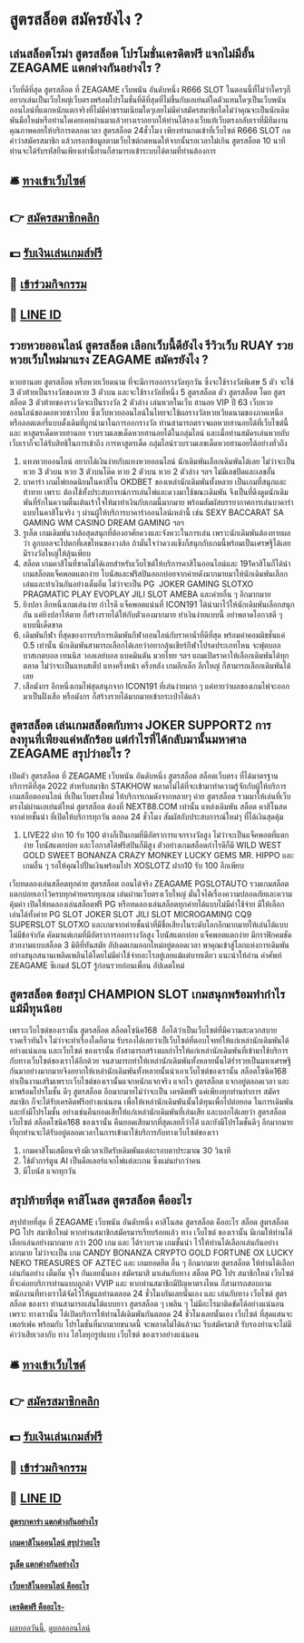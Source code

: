 # สูตรสล็อต สมัครยังไง ?
## เล่นสล็อตโรม่า สูตรสล็อต โปรโมชั่นเครดิตฟรี แจกไม่มีอั้น ZEAGAME แตกต่างกันอย่างไร ?
เว็บที่ดีที่สุด สูตรสล็อต ที่ ZEAGAME เว็บพนัน อันดับหนึ่ง R666 SLOT ในตอนนี้ที่ไม่ว่าใครๆก็อยากเล่นเป็นเว็บใหญ่เว็บตรงพร้อมโปรโมชั่นที่ดีที่สุดที่ไม่ขึ้นกับเอเย่นต์ใดตัวแทนใดๆเป็นเว็บพนันออนไลน์ที่แตกหนักแตกจริงที่ไม่มีค่าธรรมเนียมใดๆเลยไม่มีค่าสมัครสมาชิกใดไม่ว่าคุณจะเป็นนักเดิมพันมือใหม่หรือท่านใดเคยเคยผ่านมาแล้วทางเราอยากให้ท่านได้รองเว็บแท้เว็บตรงกลับเราที่มีทีมงานคุณภาพคอยให้บริการตลอดเวลา สูตรสล็อต 24ชั่วโมง เพียงท่านกดเข้าที่เว็บไซต์ R666 SLOT กดคำว่าสมัครสมาชิก แล้วกรอกข้อมูลตามเว็บไซต์กดหนดให้จากนั้นรอเวลาไม่เกิน สูตรสล็อต 10 นาทีท่านจะได้รับรหัสยืนเพียงเท่านี้ท่านก็สามารถเข้าระบบได้ตามที่ท่านต้องการ

## 🛎 [ทางเข้าเว็บไซต์](https://bit.ly/3SdLNi2)
## 👉 [สมัครสมาชิกคลิก](https://bit.ly/3SdLNi2)
## 💵 [รับเงินเล่นเกมส์ฟรี](https://bit.ly/3dyRKHj)
## 👑 [เข้าร่วมกิจกรรม](https://bit.ly/3dyRKHj)
## 📱 [LINE ID](https://bit.ly/3dyRKHj)

## รวยหวยออนไลน์ สูตรสล็อต เลือกเว็บนี้ดียังไง รีวิวเว็บ RUAY รวยหวยเว็บใหม่มาแรง ZEAGAME สมัครยังไง ?
หวยฮานอย สูตรสล็อต หรือหวยเวียดนาม ที่จะมีการออกรางวัลทุกวัน ซึ่งจะใช้รางวัลพิเศษ 5 ตัว จะใช้ 3 ตัวท้ายเป็นรางวัลของหวย 3 ตัวบน และจะใช้รางวัลที่หนึ่ง 5 สูตรสล็อต ตัว สูตรสล็อต โดย สูตรสล็อต 3 ตัวท้ายของรางวัลจะเป็นรางวัล 2 ตัวล่าง เล่นหวยในเว็บ ฮานอย VIP ปี 63 เว็บหวยออนไลน์ของคอหวยชาวไทย ซึ่งเว็บหวยออนไลน์ในไทยจะใช้ผลรางวัลหวยเวียดนามของภาคเหนือหรือลอตเตอรี่แบบดั้งเดิมที่ถูกนำมาในการออกรางวัล ท่านสามารถตรวจผลหวยฮานอยได้ที่เว็บไซต์นี้และ หาสูตรเด็ดหวยฮานอย รวบรวมเลขเด็ดหวยฮานอยได้ในกลุ่มไลน์ และเมื่อท่านสมัครเล่นหวยกับเว็บเราก็จะได้รับสิทธิในการเข้าถึง การหาสูตรเด็ด กลุ่มไลน์รวบรวมเลขเด็ดหวยฮานอยได้อย่างทั่วถึง
1. แทงหวยออนไลน์ อยากได้เงินง่ายกับแทงหวยออนไลน์ นักเดิมพันเลือกเดิมพันได้เลย ไม่ว่าจะเป็นหวย 3 ตัวบน หวย 3 ตัวบนโต๊ด หวย 2 ตัวบน หวย 2 ตัวล่าง ฯลฯ ไม่มีเลขปิดและเลขอั้น
2. บาคาร่า เกมไพ่ยอดนิยมในคาสิโน OKDBET ของเหล่านักเดิมพันทั้งหลาย เป็นเกมที่สนุกและท้าทาย เพราะ ต้องใช้ทั้งประสบการณ์การเล่นไพ่และดวงมาใช้ขณะเดิมพัน จึงเป็นที่ดึงดูดนักเดิมพันที่รักในความตื่นเต้นเร้าใจให้มาทำเงินกับเกมนี้มากมาย พร้อมสัมผัสบรรยากาศการเล่นบาคาร่าแบบในคาสิโนจริง ๆ ผ่านผู้ให้บริการบาคาร่าออนไลน์เหล่านี้ เช่น SEXY BACCARAT SA GAMING WM CASINO DREAM GAMING ฯลฯ
3. รูเล็ต เกมเดิมพันวงล้อสุดสนุกที่ต้องอาศัยดวงและจังหวะในการเล่น เพราะนักเดิมพันต้องทายผลว่า ลูกบอลจะไปตกที่เลขไหนของวงล้อ ถ้ามั่นใจว่าดวงแข็งก็สนุกกับเกมนี้พร้อมเป็นเศรษฐีได้เลย มีรางวัลใหญ่ให้ลุ้นเพียบ
4. สล็อต เกมคาสิโนที่ขาดไม่ได้เลยสำหรับเว็บไซต์ให้บริการคาสิโนออนไลน์และ 191คาสิโนก็ได้นำเกมสล็อตแจ็คพอตแตกง่าย โบนัสและฟรีสปินออกบ่อยจากค่ายดังมากมายมาให้นักเดิมพันเลือกเล่นและทำเงินกันอย่างเต็มอิ่ม ไม่ว่าจะเป็น PG  JOKER GAMING SLOTXO PRAGMATIC PLAY EVOPLAY JILI SLOT AMEBA และค่ายอื่น ๆ อีกมากมาย
5. ยิงปลา อีกหนึ่งเกมเล่นง่าย กำไรดี แจ็คพอตแน่นที่ ICON191 ได้นำมาไว้ให้นักเดิมพันเลือกสนุกกัน แค่ยิงปลาให้ตาย ก็สร้างรายได้ให้กับตัวเองมากมาย ทำเงินง่ายแบบนี้ อย่าพลาดโอกาสดี ๆ แบบนี้เด็ดขาด
6. เดิมพันกีฬา ที่สุดของการบริการเดิมพันกีฬาออนไลน์กับราคาน้ำที่ดีที่สุด พร้อมค่าคอมมิชชั่นแค่ 0.5 เท่านั้น นักเดิมพันสามารถเลือกได้เลยว่าอยากลุ้นเชียร์กีฬาโปรดประเภทไหน จะฟุตบอล บาสเกตบอล เทนนิส วอลเลย์บอล แบดมินตัน มวยไทย ฯลฯ แถมเปิดราคาให้เลือกเดิมพันได้ทุกตลาด ไม่ว่าจะเป็นแทงสเต็ป แทงครึ่งหน้า ครึ่งหลัง เกมลีกเล็ก ลีกใหญ่ ก็สามารถเลือกเดิมพันได้เลย
7. เสือมังกร อีกหนึ่งเกมไพ่สุดสนุกจาก ICON191 ที่เล่นง่ายมาก ๆ แค่ทายว่าผลของเกมไพ่จะออกมาเป็นฝั่งเสือ หรือมังกร ก็สร้างรายได้มากมายเข้ากระเป๋าได้แล้ว

## สูตรสล็อต เล่นเกมสล็อตกับทาง JOKER SUPPORT2 การลงทุนที่เพียงแค่หลักร้อย แต่กำไรที่ได้กลับมานั้นมหาศาล ZEAGAME สรุปว่าอะไร ?
เปิดตัว สูตรสล็อต ที่ ZEAGAME เว็บพนัน อันดับหนึ่ง สูตรสล็อต สล็อตเว็บตรง ที่ได้มาตรฐาน บริการดีที่สุด 2022 สำหรับสมาชิก STAKHOW พลาดไม่ได้ที่จะเข้ามาทำความรู้จักกับผู้ให้บริการเกมสล็อตออนไลน์ ที่เป็นเว็บตรงใหม่ ให้บริการเกมดังจากหลายๆ ค่าย สูตรสล็อต รวมมาให้เล่นที่เว็บตรงไม่ผ่านเอเย่นต์ใหม่ สูตรสล็อต ต้องที่ NEXT88.COM เท่านั้น แหล่งเดิมพัน สล็อต คาสิโนสด จากค่ายชั้นนำ ที่เปิดให้บริการทุกวัน ตลอด 24 ชั่วโมง สัมผัสกับประสบการณ์ใหม่ๆ ที่ได้เงินสุดคุ้ม
1. LIVE22 ฝาก 10 รับ 100 ต่างก็เป็นเกมที่มีอัตราการแจกรางวัลสูง ไม่ว่าจะเป็นแจ็คพอตที่แตกง่าย โบนัสแตกบ่อย และโอกาสได้ฟรีสปินก็มีสูง ตัวอย่างเกมสล็อตกำไรดีก็มี WILD WEST GOLD SWEET BONANZA CRAZY MONKEY LUCKY GEMS MR. HIPPO และเกมอื่น ๆ รอให้คุณไปปั่นเงินพร้อมโปร XOSLOTZ ฝาก10 รับ 100 อีกเพียบ

เว็บทดลองเล่นสล็อตทุกค่าย สูตรสล็อต ถอนได้จริง ZEAGAME PGSLOTAUTO รวมเกมสล็อตแตกบ่อยเอาไว้ครบทุกค่ายครบทุกเกม เล่นผ่านเว็บตรงเว็บใหญ่ มั่นใจได้เรื่องความปลอดภัยและความคุ้มค่า เปิดให้ทดลองเล่นสล็อตฟรี PG หรือทดลองเล่นสล็อตทุกค่ายได้แบบไม่มีค่าใช้จ่าย มีให้เลือกเล่นได้ทั้งค่าย PG SLOT JOKER SLOT JILI SLOT MICROGAMING CQ9 SUPERSLOT SLOTXO และเกมจากค่ายชั้นนำที่มีชื่อเสียงในระดับโลกอีกมากมายให้เล่นได้แบบไม่มีข้อจำกัด คัดมาแต่เกมที่มีอัตราการออกรางวัลสูง โบนัสแตกบ่อย แจ็คพอตแตกง่าย มีกราฟิกคมชัดสวยงามแบบสล็อต 3 มิติที่ทันสมัย อัปเดตเกมออกใหม่อยู่ตลอดเวลา พาคุณเข้าสู่โลกแห่งการเดิมพันอย่างสนุกสนานเพลิดเพลินได้โดยไม่มีค่าใช้จ่ายอะไรอยู่เลยแม้แต่บาทเดียว
แนะนำให้อ่าน คำศัพท์ ZEAGAME ซีเกมส์ SLOT รู้ก่อนรวยก่อนเพื่อน อัปเดตใหม่

## สูตรสล็อต ข้อสรุป CHAMPION SLOT เกมสนุกพร้อมทำกำไร แม้มีทุนน้อย
เพราะเว็บไซต์ของเรานั้น สูตรสล็อต สล็อตโซนิค168  ถือได้ว่าเป็นเว็บไซต์ที่มีความสะดวกสบาย รวดเร็วทันใจ ไม่ว่าจะทำเรื่องใดก็ตาม รับรองได้เลยว่าเป็เว็บไซต์ที่ตอบโจทย์ให้แก่เหล่านักเดิมพันได้อย่างแน่นอน และเว็บไซต์ ของเรานั้น ยังสามารถสร้างผลกำไรให้แก่เหล่านักเดิมพันที่เข้ามาใช้บริการกับทางเว็บไซต์ของเราได้อีกด้วย จนสามารถทำให้เหล่านักเดิมพันทั้งหลายนั้นได้ร่ำรวยเป็นมหาเศรษฐีกันมาอย่างมากมายจึงอยากให้เหล่านักเดิมพันทั้งหลายนั้นนำเอาเว็บไซต์ของเรานั้น สล็อตโซนิค168 ทำเป็นงานเสริมเพราะเว็บไซต์ของเรานั้นแจกหนักแจกจริง แจกไว สูตรสล็อต แจกอยู่ตลอดเวลา และมาพร้อมโปรโมชั้น ดีๆ สูตรสล็อต อีกมากมายไม่ว่าจะเป็น เครดิตฟรี แค่เพียงทุกท่านทำการ สมัครสมาชิก ก็จะได้รับเครดิตฟรีอย่างแน่นอน เพื่อให้เหล่านักเดิมพันนั้นได้ทุนเพื่อไปต่อยอด ในการเดิมพัน และยังมีโปรโมชั้น อย่างเช่นคืนยอดเสียให้แก่เหล่านักเดิมพันที่เล่นเสีย และบอกได้เลยว่า สูตรสล็อต เว็บไซต์ สล็อตโซนิค168 ของเรานั้น คืนยอดเสียมากที่สุดเลยก็ว่าได้ และยังมีโปรโมชั้นดีๆ อีกมากมายที่ทุกท่านจะได้รับอยู่ตลอดเวลาในการเข้ามาใช้บริการกับทางเว็บไซต์ของเรา
1. เกมคาสิโนเสมือนจริงมีเวลาเปิดรับเดิมพันแต่ละรอบตาประมาณ 30 วินาที
2. ใช้ตัวการ์ตูน AI เป็นดีลเลอร์แจกไพ่แต่ละเกม ซึ่งแม่นยำกว่าคน
3. มีโบนัส แจกทุกวัน

## สรุปท้ายที่สุด คาสิโนสด สูตรสล็อต คืออะไร
สรุปท้ายที่สุด ที่ ZEAGAME เว็บพนัน อันดับหนึ่ง คาสิโนสด สูตรสล็อต คืออะไร สล็อต สูตรสล็อต PG โปร สมาชิกใหม่ หากท่านสมาชิกสมัครมารเรียบร้อยแล้ว ทาง เว็บไซต์ ของเรานั้น มีเกมให้ท่านได้เลือกเล่นอย่างมากมาย กว่า 200 เกม และ ได้รวบรวม เกมชั้นนำ ไว้ให้ท่านได้เลือกเล่นกันอย่างมากมาย ไม่ว่าจะเป็น เกม CANDY BONANZA CRYPTO GOLD FORTUNE OX LUCKY NEKO TREASURES OF AZTEC และ เกมยอดฮิต อื่น ๆ อีกมากมาย สูตรสล็อต ให้ท่านได้เลือกเล่นกันอย่าง เต็มอิ่ม จุใจ กันเลยนั้นเอง สมัครมาสิ มาเล่นกับทาง สล็อต PG โปร สมาชิกใหม่ เว็บไซต์ ที่จะค่อยบริการท่านแบบลูกค้า VVIP และ หากท่านสมาชิกมีปัญหาตรงไหน ก็สามารถสอบถามพนักงานที่ทางเราได้จัดไว้ให้ดูแลท่านตลอด 24 ชั่วโมงกันเลยนั้นเอง และ เล่นกับทาง เว็บไซต์ สูตรสล็อต ของเรา ท่านสามารถเล่นได้แบบยาว สูตรสล็อต ๆ เพลิน ๆ ไม่มีอะไรมาติดขัดได้อย่างแน่นอน เพราะ ทางเรานั้น ได้เปิดบริการให้ท่านได้เดิมพันกันตลอด 24 ชั่วโมงเลยนั้นเอง เว็บไซต์ ที่สุดแสนจะเพอร์เฟค พร้อมกับ โปรโมชั่นที่มากมายขนาดนี้ จะพลาดไม่ได้แล้วนะ รีบสมัครมาสิ รับรองท่านจะไม่มีคำว่าเสียเวลากับ ทาง ไฮโลทุกรูปแบบ เว็บไซต์ ของเราอย่างแน่นอน

## 🛎 [ทางเข้าเว็บไซต์](https://bit.ly/3SdLNi2)
## 👉 [สมัครสมาชิกคลิก](https://bit.ly/3SdLNi2)
## 💵 [รับเงินเล่นเกมส์ฟรี](https://bit.ly/3dyRKHj)
## 👑 [เข้าร่วมกิจกรรม](https://bit.ly/3dyRKHj)
## 📱 [LINE ID](https://bit.ly/3dyRKHj)

#### [สูตรบาคาร่า แตกต่างกันอย่างไร](https://atom.io/themes/สูตรบาคาร่า%20แตกต่างกันอย่างไร)
#### [เกมคาสิโนออนไลน์ สรุปว่าอะไร](https://atom.io/themes/เกมคาสิโนออนไลน์%20สรุปว่าอะไร)
#### [รูเล็ต แตกต่างกันอย่างไร](https://atom.io/themes/รูเล็ต%20แตกต่างกันอย่างไร)
#### [เว็บคาสิโนออนไลน์ คืออะไร](https://atom.io/themes/เว็บคาสิโนออนไลน์%20คืออะไร)
#### [เครดิตฟรี คืออะไร-](https://atom.io/themes/เครดิตฟรี%20คืออะไร-)

[ผลบอลวันนี้](https://siamsport.tv "ผลบอลวันนี้"), [ดูบอลออนไลน์](https://siamsport.tv/ดูบอลสด "ดูบอลออนไลน์")